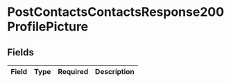 # PostContactsContactsResponse200ProfilePicture


## Fields

| Field       | Type        | Required    | Description |
| ----------- | ----------- | ----------- | ----------- |